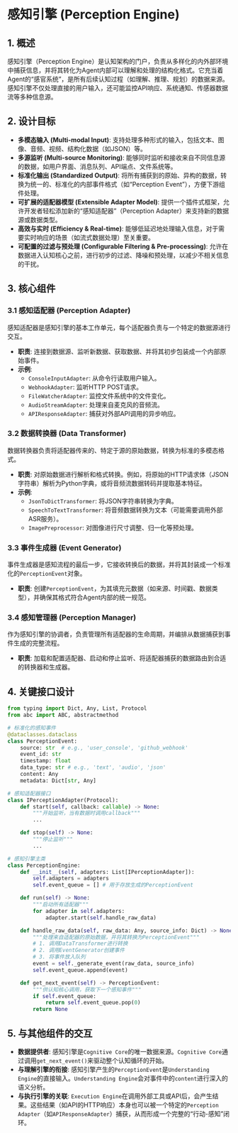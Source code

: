 # 感知引擎 (Perception Engine)

## 1. 概述

感知引擎（Perception Engine）是认知架构的门户，负责从多样化的内外部环境中捕获信息，并将其转化为Agent内部可以理解和处理的结构化格式。它充当着Agent的“感官系统”，是所有后续认知过程（如理解、推理、规划）的数据来源。感知引擎不仅处理直接的用户输入，还可能监控API响应、系统通知、传感器数据流等多种信息源。

## 2. 设计目标

*   **多模态输入 (Multi-modal Input)**: 支持处理多种形式的输入，包括文本、图像、音频、视频、结构化数据（如JSON）等。
*   **多源监听 (Multi-source Monitoring)**: 能够同时监听和接收来自不同信息源的数据，如用户界面、消息队列、API端点、文件系统等。
*   **标准化输出 (Standardized Output)**: 将所有捕获到的原始、异构的数据，转换为统一的、标准化的内部事件格式（如“Perception Event”），方便下游组件处理。
*   **可扩展的适配器模型 (Extensible Adapter Model)**: 提供一个插件式框架，允许开发者轻松添加新的“感知适配器”（Perception Adapter）来支持新的数据源或数据类型。
*   **高效与实时 (Efficiency & Real-time)**: 能够低延迟地处理输入信息，对于需要实时响应的场景（如流式数据处理）至关重要。
*   **可配置的过滤与预处理 (Configurable Filtering & Pre-processing)**: 允许在数据进入认知核心之前，进行初步的过滤、降噪和预处理，以减少不相关信息的干扰。

## 3. 核心组件

### 3.1 感知适配器 (Perception Adapter)

感知适配器是感知引擎的基本工作单元，每个适配器负责与一个特定的数据源进行交互。

*   **职责**: 连接到数据源、监听新数据、获取数据、并将其初步包装成一个内部原始事件。
*   **示例**:
    *   `ConsoleInputAdapter`: 从命令行读取用户输入。
    *   `WebhookAdapter`: 监听HTTP POST请求。
    *   `FileWatcherAdapter`: 监控文件系统中的文件变化。
    *   `AudioStreamAdapter`: 处理来自麦克风的音频流。
    *   `APIResponseAdapter`: 捕获对外部API调用的异步响应。

### 3.2 数据转换器 (Data Transformer)

数据转换器负责将适配器传来的、特定于源的原始数据，转换为标准的多模态格式。

*   **职责**: 对原始数据进行解析和格式转换。例如，将原始的HTTP请求体（JSON字符串）解析为Python字典，或将音频流数据转码并提取基本特征。
*   **示例**:
    *   `JsonToDictTransformer`: 将JSON字符串转换为字典。
    *   `SpeechToTextTransformer`: 将音频数据转换为文本（可能需要调用外部ASR服务）。
    *   `ImagePreprocessor`: 对图像进行尺寸调整、归一化等预处理。

### 3.3 事件生成器 (Event Generator)

事件生成器是感知流程的最后一步，它接收转换后的数据，并将其封装成一个标准化的`PerceptionEvent`对象。

*   **职责**: 创建`PerceptionEvent`，为其填充元数据（如来源、时间戳、数据类型），并确保其格式符合Agent内部的统一规范。

### 3.4 感知管理器 (Perception Manager)

作为感知引擎的协调者，负责管理所有适配器的生命周期，并编排从数据捕获到事件生成的完整流程。

*   **职责**: 加载和配置适配器、启动和停止监听、将适配器捕获的数据路由到合适的转换器和生成器。

## 4. 关键接口设计

```python
from typing import Dict, Any, List, Protocol
from abc import ABC, abstractmethod

# 标准化的感知事件
@dataclasses.dataclass
class PerceptionEvent:
    source: str  # e.g., 'user_console', 'github_webhook'
    event_id: str
    timestamp: float
    data_type: str # e.g., 'text', 'audio', 'json'
    content: Any
    metadata: Dict[str, Any]

# 感知适配器接口
class IPerceptionAdapter(Protocol):
    def start(self, callback: callable) -> None:
        """开始监听，当有数据时调用callback"""
        ...

    def stop(self) -> None:
        """停止监听"""
        ...

# 感知引擎主类
class PerceptionEngine:
    def __init__(self, adapters: List[IPerceptionAdapter]):
        self.adapters = adapters
        self.event_queue = [] # 用于存放生成的PerceptionEvent

    def run(self) -> None:
        """启动所有适配器"""
        for adapter in self.adapters:
            adapter.start(self.handle_raw_data)

    def handle_raw_data(self, raw_data: Any, source_info: Dict) -> None:
        """处理来自适配器的原始数据，并将其转换为PerceptionEvent"""
        # 1. 调用DataTransformer进行转换
        # 2. 调用EventGenerator创建事件
        # 3. 将事件放入队列
        event = self._generate_event(raw_data, source_info)
        self.event_queue.append(event)

    def get_next_event(self) -> PerceptionEvent:
        """供认知核心调用，获取下一个感知事件"""
        if self.event_queue:
            return self.event_queue.pop(0)
        return None
```

## 5. 与其他组件的交互

*   **数据提供者**: 感知引擎是`Cognitive Core`的唯一数据来源。`Cognitive Core`通过调用`get_next_event()`来驱动整个认知循环的开始。
*   **与理解引擎的衔接**: 感知引擎产生的`PerceptionEvent`是`Understanding Engine`的直接输入。`Understanding Engine`会对事件中的`content`进行深入的语义分析。
*   **与执行引擎的关联**: `Execution Engine`在调用外部工具或API后，会产生结果。这些结果（如API的HTTP响应）本身也可以被一个特定的`Perception Adapter`（如`APIResponseAdapter`）捕获，从而形成一个完整的“行动-感知”闭环。